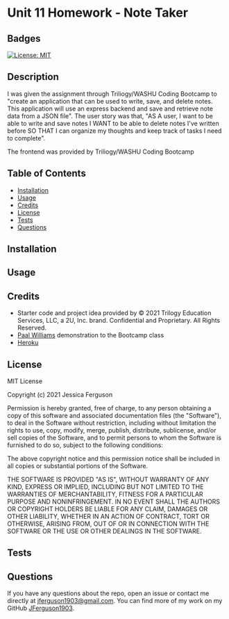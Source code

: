 # Unit 11 Homework - Note Taker

## Badges

[![License: MIT](https://img.shields.io/badge/License-MIT-yellow.svg)](https://opensource.org/licenses/MIT)

## Description

I was given the assignment through Triliogy/WASHU Coding Bootcamp to "create an application that can be used to write, save, and delete notes. This application will use an express backend and save and retrieve note data from a JSON file". The user story was that, "AS A user, I want to be able to write and save notes I WANT to be able to delete notes I've written before SO THAT I can organize my thoughts and keep track of tasks I need to complete".

The frontend was provided by Triliogy/WASHU Coding Bootcamp

## Table of Contents

  * [Installation](#installation)
  * [Usage](#usage)
  * [Credits](#credits)
  * [License](#license)
  * [Tests](#tests)
  * [Questions](#questions)

## Installation

<!-- Run ```npm i``` in the terminal.    -->

## Usage

<!-- Once you have ran the installation above and everything has successfully installed, run ```node index.js``` in the terminal.  Proceed to answer the prompted questions through the terminal.  Please see the demo below.

![README Generator Demo](./Assets/READMEGeneratorDemo.gif)

A larger copy of the demo is avaliable [here](https://jferguson1903.github.io/Unit9-HW/Assets/READMEGeneratorDemo.mp4). -->

## Credits

* Starter code and project idea provided by © 2021 Trilogy Education Services, LLC, a 2U, Inc. brand. Confidential and Proprietary. All Rights Reserved.
* [Paal Williams](https://github.com/paalwilliams) demonstration to the Bootcamp class
* [Heroku](https://www.heroku.com/)

## License

MIT License

Copyright (c) 2021 Jessica Ferguson

Permission is hereby granted, free of charge, to any person obtaining a copy
of this software and associated documentation files (the "Software"), to deal
in the Software without restriction, including without limitation the rights
to use, copy, modify, merge, publish, distribute, sublicense, and/or sell
copies of the Software, and to permit persons to whom the Software is
furnished to do so, subject to the following conditions:

The above copyright notice and this permission notice shall be included in all
copies or substantial portions of the Software.

THE SOFTWARE IS PROVIDED "AS IS", WITHOUT WARRANTY OF ANY KIND, EXPRESS OR
IMPLIED, INCLUDING BUT NOT LIMITED TO THE WARRANTIES OF MERCHANTABILITY,
FITNESS FOR A PARTICULAR PURPOSE AND NONINFRINGEMENT. IN NO EVENT SHALL THE
AUTHORS OR COPYRIGHT HOLDERS BE LIABLE FOR ANY CLAIM, DAMAGES OR OTHER
LIABILITY, WHETHER IN AN ACTION OF CONTRACT, TORT OR OTHERWISE, ARISING FROM,
OUT OF OR IN CONNECTION WITH THE SOFTWARE OR THE USE OR OTHER DEALINGS IN THE
SOFTWARE.

## Tests


## Questions

If you have any questions about the repo, open an issue or contact me directly at jferguson1903@gmail.com. You can find more of my work on my GitHub [JFerguson1903](https://github.com/JFerguson1903).
